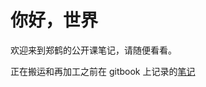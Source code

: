 # 你好，世界

欢迎来到郑鹤的公开课笔记，请随便看看。

正在搬运和再加工之前在 gitbook 上记录的[笔记](https://zhenghe.gitbook.io/open-courses/)
